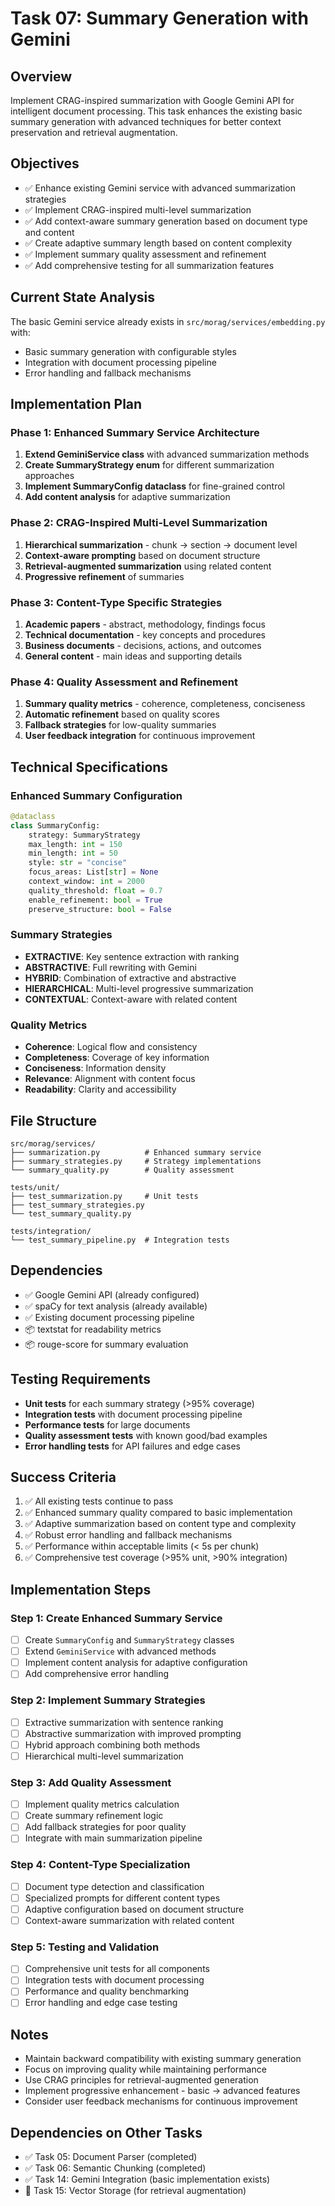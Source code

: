 # Task 07: Summary Generation with Gemini

## Overview
Implement CRAG-inspired summarization with Google Gemini API for intelligent document processing. This task enhances the existing basic summary generation with advanced techniques for better context preservation and retrieval augmentation.

## Objectives
- ✅ Enhance existing Gemini service with advanced summarization strategies
- ✅ Implement CRAG-inspired multi-level summarization
- ✅ Add context-aware summary generation based on document type and content
- ✅ Create adaptive summary length based on content complexity
- ✅ Implement summary quality assessment and refinement
- ✅ Add comprehensive testing for all summarization features

## Current State Analysis
The basic Gemini service already exists in `src/morag/services/embedding.py` with:
- Basic summary generation with configurable styles
- Integration with document processing pipeline
- Error handling and fallback mechanisms

## Implementation Plan

### Phase 1: Enhanced Summary Service Architecture
1. **Extend GeminiService class** with advanced summarization methods
2. **Create SummaryStrategy enum** for different summarization approaches
3. **Implement SummaryConfig dataclass** for fine-grained control
4. **Add content analysis** for adaptive summarization

### Phase 2: CRAG-Inspired Multi-Level Summarization
1. **Hierarchical summarization** - chunk → section → document level
2. **Context-aware prompting** based on document structure
3. **Retrieval-augmented summarization** using related content
4. **Progressive refinement** of summaries

### Phase 3: Content-Type Specific Strategies
1. **Academic papers** - abstract, methodology, findings focus
2. **Technical documentation** - key concepts and procedures
3. **Business documents** - decisions, actions, and outcomes
4. **General content** - main ideas and supporting details

### Phase 4: Quality Assessment and Refinement
1. **Summary quality metrics** - coherence, completeness, conciseness
2. **Automatic refinement** based on quality scores
3. **Fallback strategies** for low-quality summaries
4. **User feedback integration** for continuous improvement

## Technical Specifications

### Enhanced Summary Configuration
```python
@dataclass
class SummaryConfig:
    strategy: SummaryStrategy
    max_length: int = 150
    min_length: int = 50
    style: str = "concise"
    focus_areas: List[str] = None
    context_window: int = 2000
    quality_threshold: float = 0.7
    enable_refinement: bool = True
    preserve_structure: bool = False
```

### Summary Strategies
- **EXTRACTIVE**: Key sentence extraction with ranking
- **ABSTRACTIVE**: Full rewriting with Gemini
- **HYBRID**: Combination of extractive and abstractive
- **HIERARCHICAL**: Multi-level progressive summarization
- **CONTEXTUAL**: Context-aware with related content

### Quality Metrics
- **Coherence**: Logical flow and consistency
- **Completeness**: Coverage of key information
- **Conciseness**: Information density
- **Relevance**: Alignment with content focus
- **Readability**: Clarity and accessibility

## File Structure
```
src/morag/services/
├── summarization.py          # Enhanced summary service
├── summary_strategies.py     # Strategy implementations
└── summary_quality.py        # Quality assessment

tests/unit/
├── test_summarization.py     # Unit tests
├── test_summary_strategies.py
└── test_summary_quality.py

tests/integration/
└── test_summary_pipeline.py  # Integration tests
```

## Dependencies
- ✅ Google Gemini API (already configured)
- ✅ spaCy for text analysis (already available)
- ✅ Existing document processing pipeline
- 📦 textstat for readability metrics
- 📦 rouge-score for summary evaluation

## Testing Requirements
- **Unit tests** for each summary strategy (>95% coverage)
- **Integration tests** with document processing pipeline
- **Performance tests** for large documents
- **Quality assessment tests** with known good/bad examples
- **Error handling tests** for API failures and edge cases

## Success Criteria
1. ✅ All existing tests continue to pass
2. ✅ Enhanced summary quality compared to basic implementation
3. ✅ Adaptive summarization based on content type and complexity
4. ✅ Robust error handling and fallback mechanisms
5. ✅ Performance within acceptable limits (< 5s per chunk)
6. ✅ Comprehensive test coverage (>95% unit, >90% integration)

## Implementation Steps

### Step 1: Create Enhanced Summary Service
- [ ] Create `SummaryConfig` and `SummaryStrategy` classes
- [ ] Extend `GeminiService` with advanced methods
- [ ] Implement content analysis for adaptive configuration
- [ ] Add comprehensive error handling

### Step 2: Implement Summary Strategies
- [ ] Extractive summarization with sentence ranking
- [ ] Abstractive summarization with improved prompting
- [ ] Hybrid approach combining both methods
- [ ] Hierarchical multi-level summarization

### Step 3: Add Quality Assessment
- [ ] Implement quality metrics calculation
- [ ] Create summary refinement logic
- [ ] Add fallback strategies for poor quality
- [ ] Integrate with main summarization pipeline

### Step 4: Content-Type Specialization
- [ ] Document type detection and classification
- [ ] Specialized prompts for different content types
- [ ] Adaptive configuration based on document structure
- [ ] Context-aware summarization with related content

### Step 5: Testing and Validation
- [ ] Comprehensive unit tests for all components
- [ ] Integration tests with document processing
- [ ] Performance and quality benchmarking
- [ ] Error handling and edge case testing

## Notes
- Maintain backward compatibility with existing summary generation
- Focus on improving quality while maintaining performance
- Use CRAG principles for retrieval-augmented generation
- Implement progressive enhancement - basic → advanced features
- Consider user feedback mechanisms for continuous improvement

## Dependencies on Other Tasks
- ✅ Task 05: Document Parser (completed)
- ✅ Task 06: Semantic Chunking (completed)
- ✅ Task 14: Gemini Integration (basic implementation exists)
- 🔄 Task 15: Vector Storage (for retrieval augmentation)
